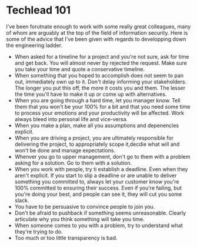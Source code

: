 # Techlead 101

I've been forutnate enough to work with some really great colleagues, many of whom are arguably at the top of the field of information security. Here is some of the advice that I've been given with regards to developping down the engineering ladder.

 * When asked for a timeline for a project and you're not sure, ask for time and get back. You will almost never by rejected the request. Make sure you take your time and quote a conservative timeline.
 * When something that you hoped to accomplish does not seem to pan out, immediately own up to it. Don't delay informing your stakeholders. The longer you put this off, the more it costs you and them. The lesser the time you'll have to make it up or come up with alternatives.
 * When you are going through a hard time, let you manager know. Tell them that you won't be your 100% for a bit and that you need some time to process your emotions and your productivity will be affected. Work always bleed into personal life and vice-versa.
 * When you make a plan, make all you assumptions and depenencies explicit.
 * When you are driving a project, you are ultimately responsible for delivering the project, to appropriately scope it,decdie what will and won't be done and manage expectations.
 * Whenver you go to upper management, don't go to them with a problem asking for a solution. Go to them with a solution.
 * When you work with people, try ti establish a deadline. Even when they aren't explicit. If you start to slip a deadline or are unable to deliver something you committed to, always let your customer know you're 100% committed to ensuring their success. Even if you're failing, but you're doing your best, and people can see it, they will cut you some slack.
 * You have to be persuasive to convince people to join you.
 * Don't be afraid to pushback if something seems unreasonable. Clearly articulate why you think something will take you time.
 * When someone comes to you with a problem, try to understand what they're trying to do.
 * Too much or too little transparency is bad.

